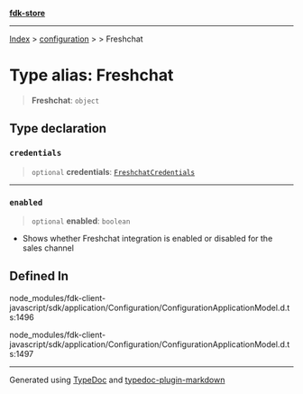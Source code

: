 [**fdk-store**](../../../README.md)
***

[Index](../../../API.md) > [configuration](../../README.md) > [<internal>](../README.md) > Freshchat

# Type alias: Freshchat

> **Freshchat**: `object`

## Type declaration

### `credentials`

> `optional` **credentials**: [`FreshchatCredentials`](type-alias.FreshchatCredentials.md)

***

### `enabled`

> `optional` **enabled**: `boolean`

- Shows whether Freshchat integration is
enabled or disabled for the sales channel

## Defined In

node\_modules/fdk-client-javascript/sdk/application/Configuration/ConfigurationApplicationModel.d.ts:1496

node\_modules/fdk-client-javascript/sdk/application/Configuration/ConfigurationApplicationModel.d.ts:1497

***
Generated using [TypeDoc](https://typedoc.org/) and [typedoc-plugin-markdown](https://www.npmjs.com/package/typedoc-plugin-markdown)
